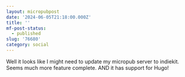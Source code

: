 ```yaml
---
layout: micropubpost
date: '2024-06-05T21:18:00.000Z'
title: ''
mf-post-status:
  - published
slug: '76680'
category: social
---
```

Well it looks like I might need to update my micropub server to indiekit. Seems much more feature complete. AND it has support for Hugo!
